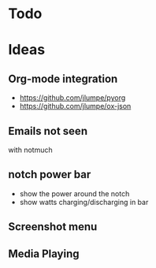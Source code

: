 # Todo

# Ideas
## Org-mode integration
- https://github.com/jlumpe/pyorg
- https://github.com/jlumpe/ox-json
## Emails not seen
with notmuch
## notch power bar
- show the power around the notch
- show watts charging/discharging in bar
## Screenshot menu
## Media Playing
